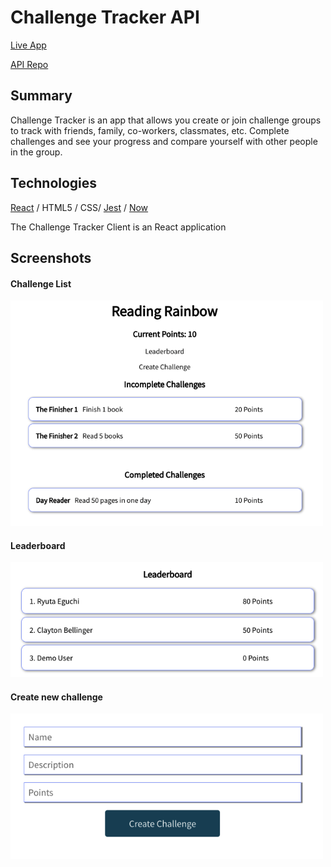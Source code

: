 # Challenge Tracker API
[Live App](https://ryutae-challenge-tracker-app.now.sh)

[API Repo](https://github.com/ryutae/ChallengeTracker-API)
## Summary

Challenge Tracker is an app that allows you create or join challenge groups to track with friends, family, co-workers, classmates, etc. Complete challenges and see your progress and compare yourself with other people in the group. 

## Technologies
[React](https://reactjs.org/) / HTML5 / CSS/ [Jest](https://jestjs.io/) / [Now](https://zeit.co/now)

The Challenge Tracker Client is an React application 

## Screenshots
#### Challenge List
<img src="/public/Complete_Incomplete_list.png" width="500" alt="challenge-list">

#### Leaderboard
<img src="/public/Leaderboard.png" width="500" alt="leaderboard">

#### Create new challenge
<img src="/public/Create_challenge.png" width="500" alt="create-new">

